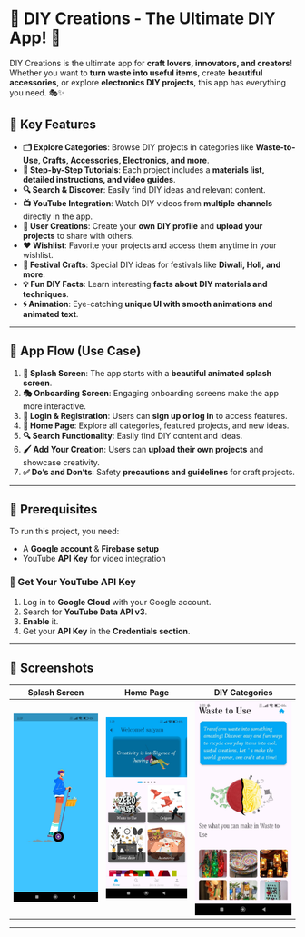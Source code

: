 # 🎨 DIY Creations - The Ultimate DIY App! 🚀

DIY Creations is the ultimate app for **craft lovers, innovators, and creators**! Whether you want to **turn waste into useful items**, create **beautiful accessories**, or explore **electronics DIY projects**, this app has everything you need. 🎭✨

## 📌 Key Features

- **🗂 Explore Categories**: Browse DIY projects in categories like **Waste-to-Use, Crafts, Accessories, Electronics, and more**.
- **📖 Step-by-Step Tutorials**: Each project includes a **materials list, detailed instructions, and video guides**.
- **🔍 Search & Discover**: Easily find DIY ideas and relevant content.
- **📺 YouTube Integration**: Watch DIY videos from **multiple channels** directly in the app.
- **🎨 User Creations**: Create your **own DIY profile** and **upload your projects** to share with others.
- **❤️ Wishlist**: Favorite your projects and access them anytime in your wishlist.
- **🎊 Festival Crafts**: Special DIY ideas for festivals like **Diwali, Holi, and more**.
- **💡 Fun DIY Facts**: Learn interesting **facts about DIY materials and techniques**.
- **🌀 Animation**: Eye-catching **unique UI with smooth animations and animated text**.

---

## 📲 App Flow (Use Case)

1. **🚀 Splash Screen**: The app starts with a **beautiful animated splash screen**.
2. **🎭 Onboarding Screen**: Engaging onboarding screens make the app more interactive.
3. **🔑 Login & Registration**: Users can **sign up or log in** to access features.
4. **🏡 Home Page**: Explore all categories, featured projects, and new ideas.
5. **🔍 Search Functionality**: Easily find DIY content and ideas.
6. **🖌 Add Your Creation**: Users can **upload their own projects** and showcase creativity.
7. **✅ Do’s and Don’ts**: Safety **precautions and guidelines** for craft projects.

---

## 🔧 Prerequisites

To run this project, you need:
- A **Google account** & **Firebase setup**
- YouTube **API Key** for video integration

### 🎯 Get Your YouTube API Key
1. Log in to **Google Cloud** with your Google account.
2. Search for **YouTube Data API v3**.
3. **Enable** it.
4. Get your **API Key** in the **Credentials section**.

---

## 📸 Screenshots

| Splash Screen                      | Home Page                            | DIY Categories                           |
|------------------------------------|--------------------------------------|------------------------------------------|
| ![Splash](screenshots/splash.jpeg) | ![Home](screenshots/homescreen.jpeg) | ![Categories](screenshots/category.jpeg) |

---

